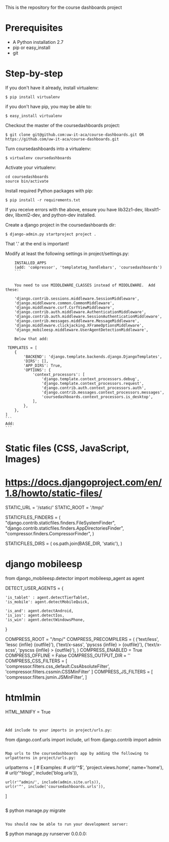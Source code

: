 This is the repository for the course dashboards project


# Prerequisites

* A Python installation 2.7
* pip or easy_install
* git

# Step-by-step

If you don't have it already, install virtualenv:

```
$ pip install virtualenv
```
if you don't have pip, you may be able to:

```
$ easy_install virtualenv
```
 

Checkout the master of the coursedashboards project:
```
$ git clone git@github.com:uw-it-aca/course-dashboards.git OR https://github.com/uw-it-aca/course-dashboards.git
```

Turn coursedashboards into a virtualenv:
```
$ virtualenv coursedashboards  
```

Activate your virtualenv:
```
cd coursedashboards
source bin/activate
```

Install required Python packages with pip:
```
$ pip install -r requirements.txt
```

If you receive errors with the above, ensure you have lib32z1-dev, libxslt1-dev, libxml2-dev, and python-dev installed. 

Create a django project in the coursedashboards dir:
```
$ django-admin.py startproject project .
```
That '.' at the end is important!

Modify at least the following settings in project/settings.py:
```
    INSTALLED_APPS
    (add: 'compressor', 'templatetag_handlebars', 'coursedashboards')
    ```


    You need to use MIDDLEWARE_CLASSES instead of MIDDLEWARE.  Add these:
```
        'django.contrib.sessions.middleware.SessionMiddleware',
        'django.middleware.common.CommonMiddleware',
        'django.middleware.csrf.CsrfViewMiddleware',
        'django.contrib.auth.middleware.AuthenticationMiddleware',
        'django.contrib.auth.middleware.SessionAuthenticationMiddleware',
        'django.contrib.messages.middleware.MessageMiddleware',
        'django.middleware.clickjacking.XFrameOptionsMiddleware',
        'django_mobileesp.middleware.UserAgentDetectionMiddleware',
```
    Below that add:
```
     TEMPLATES = [
        {
            'BACKEND': 'django.template.backends.django.DjangoTemplates',
            'DIRS': [],
            'APP_DIRS': True,
            'OPTIONS': {
                'context_processors': [
                    'django.template.context_processors.debug',
                    'django.template.context_processors.request',
                    'django.contrib.auth.context_processors.auth',
                    'django.contrib.messages.context_processors.messages',
                    'coursedashboards.context_processors.is_desktop',
                ],
            },
        },
    ]
    ```
    Add: 
    ```
# Static files (CSS, JavaScript, Images)
# https://docs.djangoproject.com/en/1.8/howto/static-files/

STATIC_URL = '/static/'
STATIC_ROOT = '/tmp/'

STATICFILES_FINDERS = (
    "django.contrib.staticfiles.finders.FileSystemFinder",
    "django.contrib.staticfiles.finders.AppDirectoriesFinder",
    "compressor.finders.CompressorFinder",
)

STATICFILES_DIRS = (
    os.path.join(BASE_DIR, 'static'),
)

# django mobileesp

from django_mobileesp.detector import mobileesp_agent as agent

DETECT_USER_AGENTS = {

    'is_tablet' : agent.detectTierTablet,
    'is_mobile': agent.detectMobileQuick,

    'is_and': agent.detectAndroid,
    'is_ios': agent.detectIos,
    'is_win': agent.detectWindowsPhone,
}

COMPRESS_ROOT = "/tmp/"
COMPRESS_PRECOMPILERS = (
    ('text/less', 'lessc {infile} {outfile}'),
    ('text/x-sass', 'pyscss {infile} > {outfile}'),
    ('text/x-scss', 'pyscss {infile} > {outfile}'),
)
COMPRESS_ENABLED = True
COMPRESS_OFFLINE = False
COMPRESS_OUTPUT_DIR = ''
COMPRESS_CSS_FILTERS = [
    'compressor.filters.css_default.CssAbsoluteFilter',
    'compressor.filters.cssmin.CSSMinFilter'
]
COMPRESS_JS_FILTERS = [
    'compressor.filters.jsmin.JSMinFilter',
]

# htmlmin
HTML_MINIFY = True
```


Add include to your imports in project/urls.py:
```
from django.conf.urls import include, url
from django.contrib import admin
```

Map urls to the coursedashboards app by adding the following to urlpatterns in project/urls.py:
```
urlpatterns = [
    # Examples:
    # url(r'^$', 'project.views.home', name='home'),
    # url(r'^blog/', include('blog.urls')),

    url(r'^admin/', include(admin.site.urls)),
    url(r'^', include('coursedashboards.urls')),
]
```

```
$ python manage.py migrate
```

You should now be able to run your development server:
```
$ python manage.py runserver 0.0.0.0:<your port>
```
